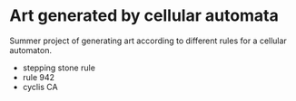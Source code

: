 # Art generated by cellular automata
Summer project of generating art according to different rules for a cellular automaton.

- stepping stone rule
- rule 942
- cyclis CA
